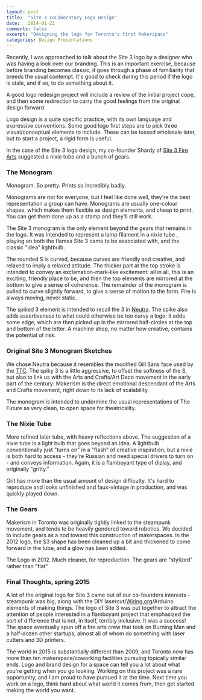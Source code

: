```yaml
---
layout: post
title:  "Site 3 coLaboratory Logo Design"
date:   2014-01-21
comments: false
excerpt: "Designing the logo for Toronto's first Makerspace"
categories: Design Presentations
---
```


Recently, I was approached to talk about the Site 3 logo by a designer who was having a look over our branding. This is an important exercise, because before branding becomes classic, it goes through a phase of familiarity that breeds the usual contempt. It's good to check during this period if the logo is stale, and if so, to do something about it. 

A good logo redesign project will include a review of the initial project cope, and then some redirection to carry the good feelings from the original design forward.

Logo design is a quite specific practice, with its own language and expressive conventions. Some good logo first steps are to pick three visual/conceptual elements to include. These can be tossed wholesale later, but to start a project, a rigid form is useful. 

In the case of the Site 3 logo design, my co-founder Shardy of [Site 3 Fire Arts](http://site3firearts.ca/) suggested a nixie tube and a bunch of gears.

### The Monogram

Monogram. So pretty.
Prints so incredibly badly.

Monograms are not for everyone, but I feel like done well, they're the best representation a group can have. Monograms are usually one-colour shapes, which makes them flexible as design elements, and cheap to print. You can get them done up as a stamp and they'll still work.

 The Site 3 monogram is the only element beyond the gears that remains in the logo. It was intended to represent a lamp filament in a nixie tube , playing on both the flames Site 3 came to be associated with, and the classic "idea" lightbulb.

The rounded S is curved, because curves are friendly and creative, and relaxed to imply a relaxed attitude. The thicker part at the top stroke is intended to convey an exclamation-mark-like excitement: all in all, this is an exciting, friendly place to be, and then the top elements are mirrored at the bottom to give a sense of coherence. The remainder of the monogram is pulled to curve slightly forward, to give a sense of motion to the form. Fire is always moving, never static.

The spiked 3 element is intended to recall the 3 in [Neutra](http://www.houseind.com/fonts/neutraface). The spike also adds assertiveness to what could otherwise be too curvy a logo: it adds some edge, which are then picked up in the mirrored half-circles at the top and bottom of the letter. A machine shop, no matter how creative, contains the potential of risk.

### Original Site 3 Monogram Sketches

We chose Neutra because it resembles the modified Gill Sans face used by the [TTC](http://ttc.ca/). The spiky 3 is a little aggressive, to offset the softness of the S, but also to link us with the Arts and Crafts/Art Deco movement in the early part of the century: Makerism is the direct emotional descendant of the Arts and Crafts movement, right down to its lack of scalability.

The monogram is intended to undermine the usual representations of The Future as very clean, to open space for theatricality.

### The Nixie Tube

More refined later tube, 
with heavy reflections above.
The suggestion of a nixie tube is a light bulb that goes beyond an idea. A lightbulb conventionally just "turns on" in a "flash" of creative inspiration, but a nixie is both hard to access - they're Russian and need special drivers to turn on - and conveys information. Again, it is a flamboyant type of diplay, and originally "gritty."

Grit has more than the usual amount of design difficulty. It's hard to reproduce and looks unfinished and faux-vintage in production, and was quickly played down.

### The Gears

Makerism in Toronto was originally tightly linked to the steampunk movement, and tends to be heavily gendered toward robotics. We decided to include gears as a nod toward this construction of makerspaces. In the 2012 logo, the S3 shape has been cleaned up a bit and thickened to come forward in the tube, and a glow has been added.

The Logo in 2012. Much cleaner, for reproduction.
The gears are "stylized" rather than "flat"

### Final Thoughts, spring 2015

A lot of the original logo for Site 3 came out of our co-founders interests - steampunk was big, along with the DIY lasercut/[Wiring.org](http://www.wiring.org)/Arduino elements of making things. The logo of Site 3 was put together to attract the attention of people interested in a flamboyant project that emphasized the sort of difference that is not, in itself, terribly inclusive. It was a success! The space eventually spun off a fire arts crew that took on Burning Man and a half-dozen other startups, almost all of whom do something with laser cutters and 3D printers.

The world in 2015 is substantially different than 2009, and Toronto now has more than ten makerspace/coworking facilities pursuing topically similar ends. Logo and brand design for a space can tell you a lot about what you're getting when you go looking. Working on this project was a rare opportunity, and I am proud to have pursued it at the time. Next time you work on a logo, think hard about what world it comes from, then get started making the world you want.
